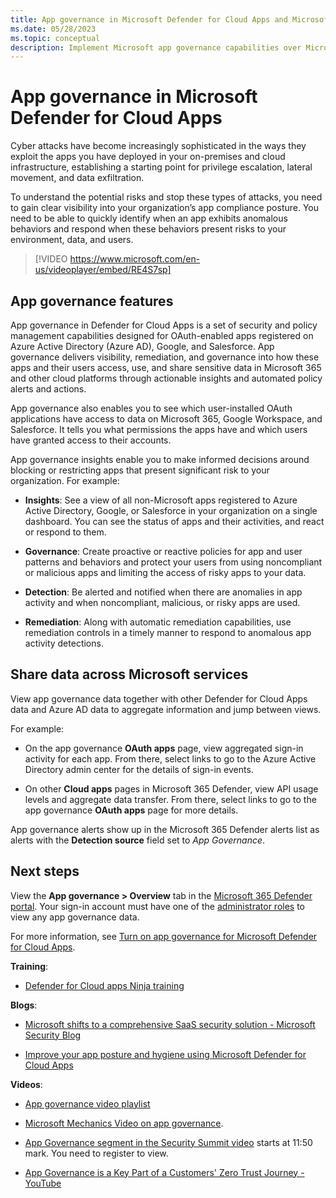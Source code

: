 ```yaml
---
title: App governance in Microsoft Defender for Cloud Apps and Microsoft 365 Defender
ms.date: 05/28/2023
ms.topic: conceptual
description: Implement Microsoft app governance capabilities over Microsoft Defender for Cloud Apps and Microsoft 365 Defender to govern your apps.
---
```


# App governance in Microsoft Defender for Cloud Apps

Cyber attacks have become increasingly sophisticated in the ways they exploit the apps you have deployed in your on-premises and cloud infrastructure, establishing a starting point for privilege escalation, lateral movement, and data exfiltration.

To understand the potential risks and stop these types of attacks, you need to gain clear visibility into your organization’s app compliance posture. You need to be able to quickly identify when an app exhibits anomalous behaviors and respond when these behaviors present risks to your environment, data, and users.

> [!VIDEO https://www.microsoft.com/en-us/videoplayer/embed/RE4S7sp]

## App governance features

App governance in Defender for Cloud Apps is a set of security and policy management capabilities designed for OAuth-enabled apps registered on Azure Active Directory (Azure AD), Google, and Salesforce. App governance delivers visibility, remediation, and governance into how these apps and their users access, use, and share sensitive data in Microsoft 365 and other cloud platforms through actionable insights and automated policy alerts and actions.

App governance also enables you to see which user-installed OAuth applications have access to data on Microsoft 365, Google Workspace, and Salesforce. It tells you what permissions the apps have and which users have granted access to their accounts.

App governance insights enable you to make informed decisions around blocking or restricting apps that present significant risk to your organization. For example:

- **Insights**: See a view of all non-Microsoft apps registered to Azure Active Directory, Google, or Salesforce in your organization on a single dashboard. You can see the status of apps and their activities, and react or respond to them.

- **Governance**: Create proactive or reactive policies for app and user patterns and behaviors and protect your users from using noncompliant or malicious apps and limiting the access of risky apps to your data.

- **Detection**: Be alerted and notified when there are anomalies in app activity and when noncompliant, malicious, or risky apps are used.

- **Remediation**: Along with automatic remediation capabilities, use remediation controls in a timely manner to respond to anomalous app activity detections.

## Share data across Microsoft services

View app governance data together with other Defender for Cloud Apps data and Azure AD data to aggregate information and jump between views.

For example:

- On the app governance **OAuth apps** page, view aggregated sign-in activity for each app. From there, select links to go to the Azure Active Directory admin center for the details of sign-in events.

- On other **Cloud apps** pages in Microsoft 365 Defender, view API usage levels and aggregate data transfer. From there, select links to go to the app governance **OAuth apps** page for more details.

App governance alerts show up in the Microsoft 365 Defender alerts list as alerts with the **Detection source** field set to *App Governance*.

## Next steps

View the **App governance > Overview** tab in the [Microsoft 365 Defender portal](https://aka.ms/appgovernance). Your sign-in account must have one of the [administrator roles](app-governance-get-started.md#roles) to view any app governance data.

For more information, see [Turn on app governance for Microsoft Defender for Cloud Apps](app-governance-get-started.md).

**Training**:

- [Defender for Cloud apps Ninja training](https://techcommunity.microsoft.com/t5/security-compliance-and-identity/microsoft-defender-for-cloud-apps-ninja-training-june-2022/ba-p/2751518)

**Blogs**:

- [Microsoft shifts to a comprehensive SaaS security solution - Microsoft Security Blog](https://www.microsoft.com/en-us/security/blog/2023/02/15/microsoft-shifts-to-a-comprehensive-saas-security-solution/)

- [Improve your app posture and hygiene using Microsoft Defender for Cloud Apps](https://techcommunity.microsoft.com/t5/microsoft-365-defender-blog/improve-your-app-posture-and-hygiene-using-microsoft-defender/ba-p/3742361)

**Videos**:

- [App governance video playlist](https://youtube.com/playlist?list=PLyhj1WZ29G66k4F_OZeMkQymRGyqHwZVp)

- [Microsoft Mechanics Video on app governance](https://www.youtube.com/watch?v=KmE8LW_tJ1M).

- [App Governance segment in the Security Summit video](https://mssecuritysummit.event.microsoft.com/Home/Security) starts at 11:50 mark. You need to register to view.

- [App Governance is a Key Part of a Customers' Zero Trust Journey - YouTube](https://www.youtube.com/watch?v=XuGZu8ja134)
